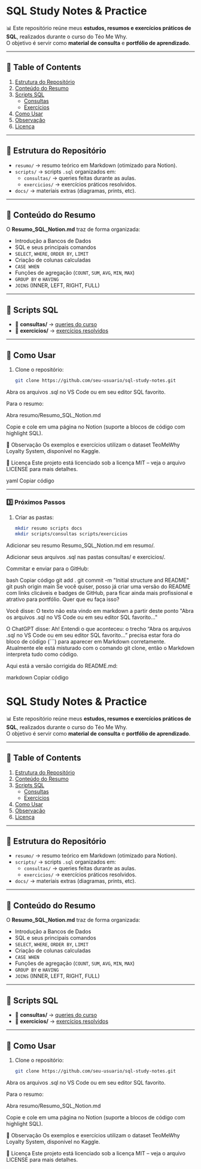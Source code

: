 # SQL Study Notes & Practice

📊 Este repositório reúne meus **estudos, resumos e exercícios práticos de SQL**, realizados durante o curso do Téo Me Why.  
O objetivo é servir como **material de consulta** e **portfólio de aprendizado**.

---

## 📑 Table of Contents

1. [Estrutura do Repositório](#-estrutura-do-repositório)  
2. [Conteúdo do Resumo](#-conteúdo-do-resumo)  
3. [Scripts SQL](#-scripts-sql)  
   - [Consultas](scripts/consultas)  
   - [Exercícios](scripts/exercicios)  
4. [Como Usar](#-como-usar)  
5. [Observação](#-observação)  
6. [Licença](#-licença)

---

## 📂 Estrutura do Repositório

- `resumo/` → resumo teórico em Markdown (otimizado para Notion).  
- `scripts/` → scripts `.sql` organizados em:  
  - `consultas/` → queries feitas durante as aulas.  
  - `exercicios/` → exercícios práticos resolvidos.  
- `docs/` → materiais extras (diagramas, prints, etc).  

---

## 📖 Conteúdo do Resumo

O **Resumo_SQL_Notion.md** traz de forma organizada:
- Introdução a Bancos de Dados
- SQL e seus principais comandos
- `SELECT`, `WHERE`, `ORDER BY`, `LIMIT`
- Criação de colunas calculadas
- `CASE WHEN`
- Funções de agregação (`COUNT`, `SUM`, `AVG`, `MIN`, `MAX`)
- `GROUP BY` e `HAVING`
- `JOINS` (INNER, LEFT, RIGHT, FULL)

---

## 📂 Scripts SQL

- 📂 **consultas/** → [queries do curso](scripts/consultas)  
- 📂 **exercicios/** → [exercícios resolvidos](scripts/exercicios)  

---

## 🚀 Como Usar

1. Clone o repositório:
   ```bash
   git clone https://github.com/seu-usuario/sql-study-notes.git
Abra os arquivos .sql no VS Code ou em seu editor SQL favorito.

Para o resumo:

Abra resumo/Resumo_SQL_Notion.md

Copie e cole em uma página no Notion (suporte a blocos de código com highlight SQL).

📌 Observação
Os exemplos e exercícios utilizam o dataset TeoMeWhy Loyalty System, disponível no Kaggle.

📜 Licença
Este projeto está licenciado sob a licença MIT – veja o arquivo LICENSE para mais detalhes.

yaml
Copiar código

---

### 3️⃣ Próximos Passos

1. Criar as pastas:
   ```bash
   mkdir resumo scripts docs
   mkdir scripts/consultas scripts/exercicios
Adicionar seu resumo Resumo_SQL_Notion.md em resumo/.

Adicionar seus arquivos .sql nas pastas consultas/ e exercicios/.

Commitar e enviar para o GitHub:

bash
Copiar código
git add .
git commit -m "Initial structure and README"
git push origin main
Se você quiser, posso já criar uma versão do README com links clicáveis e badges de GitHub, para ficar ainda mais profissional e atrativo para portfólio. Quer que eu faça isso?







Você disse:
O texto não esta vindo em markdown a partir deste ponto "Abra os arquivos .sql no VS Code ou em seu editor SQL favorito..."


O ChatGPT disse:
Ah! Entendi o que aconteceu: o trecho “Abra os arquivos .sql no VS Code ou em seu editor SQL favorito…” precisa estar fora do bloco de código (```) para aparecer em Markdown corretamente. Atualmente ele está misturado com o comando git clone, então o Markdown interpreta tudo como código.

Aqui está a versão corrigida do README.md:

markdown
Copiar código
# SQL Study Notes & Practice

📊 Este repositório reúne meus **estudos, resumos e exercícios práticos de SQL**, realizados durante o curso do Téo Me Why.  
O objetivo é servir como **material de consulta** e **portfólio de aprendizado**.

---

## 📑 Table of Contents

1. [Estrutura do Repositório](#-estrutura-do-repositório)  
2. [Conteúdo do Resumo](#-conteúdo-do-resumo)  
3. [Scripts SQL](#-scripts-sql)  
   - [Consultas](scripts/consultas)  
   - [Exercícios](scripts/exercicios)  
4. [Como Usar](#-como-usar)  
5. [Observação](#-observação)  
6. [Licença](#-licença)

---

## 📂 Estrutura do Repositório

- `resumo/` → resumo teórico em Markdown (otimizado para Notion).  
- `scripts/` → scripts `.sql` organizados em:  
  - `consultas/` → queries feitas durante as aulas.  
  - `exercicios/` → exercícios práticos resolvidos.  
- `docs/` → materiais extras (diagramas, prints, etc).  

---

## 📖 Conteúdo do Resumo

O **Resumo_SQL_Notion.md** traz de forma organizada:
- Introdução a Bancos de Dados
- SQL e seus principais comandos
- `SELECT`, `WHERE`, `ORDER BY`, `LIMIT`
- Criação de colunas calculadas
- `CASE WHEN`
- Funções de agregação (`COUNT`, `SUM`, `AVG`, `MIN`, `MAX`)
- `GROUP BY` e `HAVING`
- `JOINS` (INNER, LEFT, RIGHT, FULL)

---

## 📂 Scripts SQL

- 📂 **consultas/** → [queries do curso](scripts/consultas)  
- 📂 **exercicios/** → [exercícios resolvidos](scripts/exercicios)  

---

## 🚀 Como Usar

1. Clone o repositório:
   ```bash
   git clone https://github.com/seu-usuario/sql-study-notes.git
Abra os arquivos .sql no VS Code ou em seu editor SQL favorito.

Para o resumo:

Abra resumo/Resumo_SQL_Notion.md

Copie e cole em uma página no Notion (suporte a blocos de código com highlight SQL).

📌 Observação
Os exemplos e exercícios utilizam o dataset TeoMeWhy Loyalty System, disponível no Kaggle.

📜 Licença
Este projeto está licenciado sob a licença MIT – veja o arquivo LICENSE para mais detalhes.
